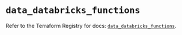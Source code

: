 # `data_databricks_functions`

Refer to the Terraform Registry for docs: [`data_databricks_functions`](https://registry.terraform.io/providers/databricks/databricks/1.76.0/docs/data-sources/functions).
